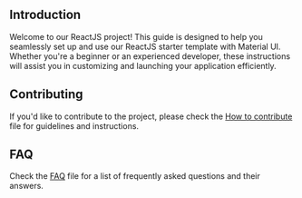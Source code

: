 ## Introduction

Welcome to our ReactJS project! This guide is designed to help you seamlessly set up and use our ReactJS starter template with Material UI. Whether you're a beginner or an experienced developer, these instructions will assist you in customizing and launching your application efficiently.

## Contributing

If you'd like to contribute to the project, please check the [How to contribute](./CONTRIBUTING.md) file for guidelines and instructions.

## FAQ

Check the [FAQ](./FAQ.md) file for a list of frequently asked questions and their answers.
